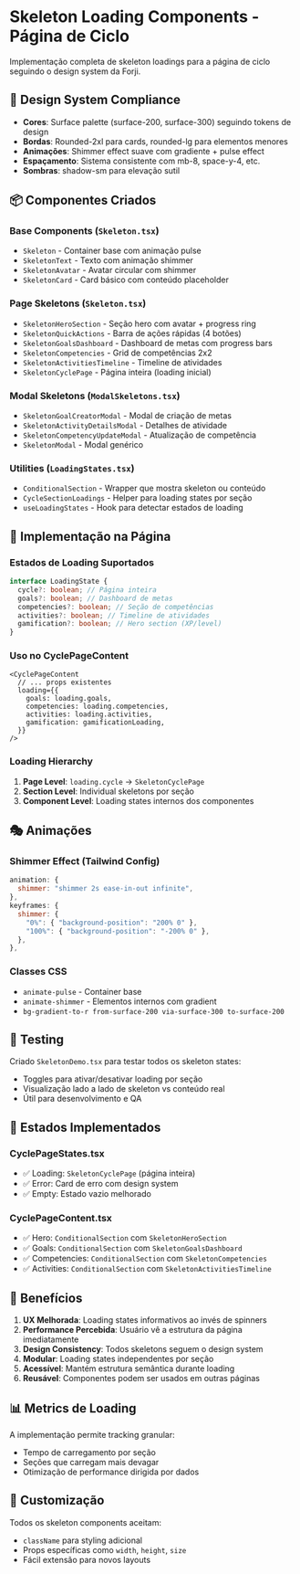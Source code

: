 # Skeleton Loading Components - Página de Ciclo

Implementação completa de skeleton loadings para a página de ciclo seguindo o design system da Forji.

## 🎨 Design System Compliance

- **Cores**: Surface palette (surface-200, surface-300) seguindo tokens de design
- **Bordas**: Rounded-2xl para cards, rounded-lg para elementos menores
- **Animações**: Shimmer effect suave com gradiente + pulse effect
- **Espaçamento**: Sistema consistente com mb-8, space-y-4, etc.
- **Sombras**: shadow-sm para elevação sutil

## 📦 Componentes Criados

### Base Components (`Skeleton.tsx`)

- `Skeleton` - Container base com animação pulse
- `SkeletonText` - Texto com animação shimmer
- `SkeletonAvatar` - Avatar circular com shimmer
- `SkeletonCard` - Card básico com conteúdo placeholder

### Page Skeletons (`Skeleton.tsx`)

- `SkeletonHeroSection` - Seção hero com avatar + progress ring
- `SkeletonQuickActions` - Barra de ações rápidas (4 botões)
- `SkeletonGoalsDashboard` - Dashboard de metas com progress bars
- `SkeletonCompetencies` - Grid de competências 2x2
- `SkeletonActivitiesTimeline` - Timeline de atividades
- `SkeletonCyclePage` - Página inteira (loading inicial)

### Modal Skeletons (`ModalSkeletons.tsx`)

- `SkeletonGoalCreatorModal` - Modal de criação de metas
- `SkeletonActivityDetailsModal` - Detalhes de atividade
- `SkeletonCompetencyUpdateModal` - Atualização de competência
- `SkeletonModal` - Modal genérico

### Utilities (`LoadingStates.tsx`)

- `ConditionalSection` - Wrapper que mostra skeleton ou conteúdo
- `CycleSectionLoadings` - Helper para loading states por seção
- `useLoadingStates` - Hook para detectar estados de loading

## 🚀 Implementação na Página

### Estados de Loading Suportados

```typescript
interface LoadingState {
  cycle?: boolean; // Página inteira
  goals?: boolean; // Dashboard de metas
  competencies?: boolean; // Seção de competências
  activities?: boolean; // Timeline de atividades
  gamification?: boolean; // Hero section (XP/level)
}
```

### Uso no CyclePageContent

```tsx
<CyclePageContent
  // ... props existentes
  loading={{
    goals: loading.goals,
    competencies: loading.competencies,
    activities: loading.activities,
    gamification: gamificationLoading,
  }}
/>
```

### Loading Hierarchy

1. **Page Level**: `loading.cycle` → `SkeletonCyclePage`
2. **Section Level**: Individual skeletons por seção
3. **Component Level**: Loading states internos dos componentes

## 🎭 Animações

### Shimmer Effect (Tailwind Config)

```javascript
animation: {
  shimmer: "shimmer 2s ease-in-out infinite",
},
keyframes: {
  shimmer: {
    "0%": { "background-position": "200% 0" },
    "100%": { "background-position": "-200% 0" },
  },
},
```

### Classes CSS

- `animate-pulse` - Container base
- `animate-shimmer` - Elementos internos com gradient
- `bg-gradient-to-r from-surface-200 via-surface-300 to-surface-200`

## 🧪 Testing

Criado `SkeletonDemo.tsx` para testar todos os skeleton states:

- Toggles para ativar/desativar loading por seção
- Visualização lado a lado de skeleton vs conteúdo real
- Útil para desenvolvimento e QA

## 📱 Estados Implementados

### CyclePageStates.tsx

- ✅ Loading: `SkeletonCyclePage` (página inteira)
- ✅ Error: Card de erro com design system
- ✅ Empty: Estado vazio melhorado

### CyclePageContent.tsx

- ✅ Hero: `ConditionalSection` com `SkeletonHeroSection`
- ✅ Goals: `ConditionalSection` com `SkeletonGoalsDashboard`
- ✅ Competencies: `ConditionalSection` com `SkeletonCompetencies`
- ✅ Activities: `ConditionalSection` com `SkeletonActivitiesTimeline`

## 🎯 Benefícios

1. **UX Melhorada**: Loading states informativos ao invés de spinners
2. **Performance Percebida**: Usuário vê a estrutura da página imediatamente
3. **Design Consistency**: Todos skeletons seguem o design system
4. **Modular**: Loading states independentes por seção
5. **Acessível**: Mantém estrutura semântica durante loading
6. **Reusável**: Componentes podem ser usados em outras páginas

## 📊 Metrics de Loading

A implementação permite tracking granular:

- Tempo de carregamento por seção
- Seções que carregam mais devagar
- Otimização de performance dirigida por dados

## 🔧 Customização

Todos os skeleton components aceitam:

- `className` para styling adicional
- Props específicas como `width`, `height`, `size`
- Fácil extensão para novos layouts
